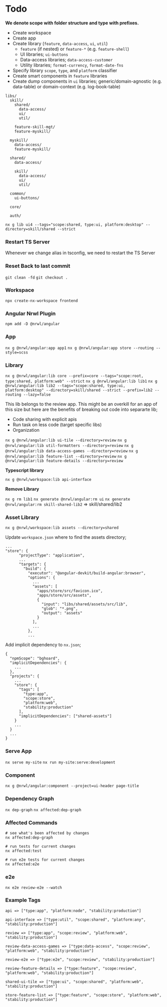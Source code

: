 # Todo

**We denote scope with folder structure and type with prefixes.**

- Create workspace
- Create app
- Create library (`feature`, `data-access`, `ui`, `util`)
  - `feature` (if nested) or `feature-*` (e.g. `feature-shell`)
  - UI libraries; `ui-buttons`
  - Data-access libraries; `data-access-customer`
  - Utility libraries; `format-currency`, `format-date-fns`
- Specify library `scope`, `type`, and `platform` classifier
- Create smart components in `feature` libraries
- Create dump components in `ui` libraries; generic/domain-agnostic (e.g. data-table) or domain-context (e.g. log-book-table)


```
libs/
  skill/
    shared/
	  data-access/
	  ui/
	  util/
	  
	feature-skill-mgt/
	feature-myskill/
  
  myskill/
    data-access/
	feature-myskill/
  
  shared/
    data-access/
	
	skill/
	  data-access/
	  ui/
	  util/
	  
  common/
    ui-buttons/
	
  core/
  
  auth/
```

`nx g lib ui4 --tags="scope:shared, type:ui, platform:desktop" --directory=skill/shared --strict`

### Restart TS Server

Whenever we change alias in tsconfig, we need to restart the TS Server

### Reset Back to last commit

`git clean -fd`
`git checkout .`

### Workspace

`npx create-nx-workspace frontend`

### Angular Nrwl Plugin

`npm add -D @nrwl/angular`

### App

`nx g @nrwl/angular:app app1`
`nx g @nrwl/angular:app store --routing --style=scss`

### Library

`nx g @nrwl/angular:lib core --prefix=core --tags="scope:root, type:shared, platform:web" --strict`
`nx g @nrwl/angular:lib lib1`
`nx g @nrwl/angular:lib lib2 --tags="scope:shared, type:ui, platform:desktop" --directory=skill/shared --strict --prefix=lib2 --routing --lazy=false`

This lib belongs to the review app. This might be an overkill for an app of this size but here are the benefits of breaking out code into separarte lib;

- Code sharing with explicit apis
- Run task on less code (target specific libs)
- Organization

`nx g @nrwl/angular:lib ui-tile --directory=review`
`nx g @nrwl/angular:lib util-formatters --directory=review`
`nx g @nrwl/angular:lib data-access-games --directory=review`
`nx g @nrwl/angular:lib feature-list --directory=review`
`nx g @nrwl/angular:lib feature-details --directory=review`

**Typescript library**

`nx g @nrwl/workspace:lib api-interface`

**Remove Library**

`nx g rm lib1`
`nx generate @nrwl/angular:rm ui`
`nx generate @nrwl/angular:rm skill-shared-lib2` => skill/shared/lib2

### Asset Library

`nx g @nrwl/workspace:lib assets --directory=shared`

Update `workspace.json` where to find the assets directory;

```
...
"store": {
      "projectType": "application",
      ...
      "targets": {
        "build": {
          "executor": "@angular-devkit/build-angular:browser",
          "options": {
            ...
            "assets": [
              "apps/store/src/favicon.ico",
              "apps/store/src/assets",
              {
                "input": "libs/shared/assets/src/lib",
                "glob": "*.png",
                "output": "assets"
              }
            ],
            ...
          },
		  ...
```

Add implicit dependency to `nx.json`;

```
{
  "npmScope": "bghoard",
  "implicitDependencies": {
    ...
  },
  "projects": {
    ...
    "store": {
      "tags": [
        "type:app",
        "scope:store",
        "platform:web",
        "stability:production"
      ],
      "implicitDependencies": ["shared-assets"]
    }
	...
  }
  ...
}
```

### Serve App

`nx serve my-site`
`nx run my-site:serve:development`

### Component

`nx g @nrwl/angular:component --project=ui-header page-title`

### Dependency Graph

`nx dep-graph`
`nx affected:dep-graph`

### Affected Commands

```
# see what's been affected by changes
nx affected:dep-graph

# run tests for current changes
nx affected:test

# run e2e tests for current changes
nx affected:e2e
```

### e2e

`nx e2e review-e2e --watch`


### Example Tags

```
api => ["type:app", "platform:node", "stability:production"]

api-interface => ["type:util", "scope:shared", "platform:any", "stability:production"]

review => ["type:app", "scope:review", "platform:web", "stability:production"]

review-data-access-games => ["type:data-access", "scope:review", "platform:web", "stability:production"]

review-e2e => ["type:e2e", "scope:review", "stability:production"]

review-feature-details => ["type:feature", "scope:review", "platform:web", "stability:production"]

shared-ui-tile => ["type:ui", "scope:shared", "platform:web", "stability:production"]

store-feature-list => ["type:feature", "scope:store", "platform:web", "stability:production"]
```